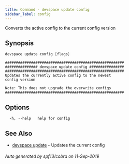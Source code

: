 ```yaml
---
title: Command - devspace update config
sidebar_label: config
---
```



Converts the active config to the current config version

## Synopsis


```
devspace update config [flags]
```

```
#######################################################
############### devspace update config ################
#######################################################
Updates the currently active config to the newest
config version

Note: This does not upgrade the overwrite configs
#######################################################
```
## Options

```
  -h, --help   help for config
```

## See Also

* [devspace update](/docs/cli/commands/devspace_update)	 - Updates the current config

###### Auto generated by spf13/cobra on 11-Sep-2019

